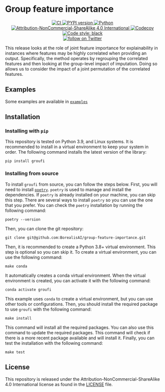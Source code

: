 # Group feature importance

<p align="center">
    <a href="https://github.com/BorealisAI/group-feature-importance/actions">
      <img alt="CI" src="https://github.com/BorealisAI/group-feature-importance/workflows/CI/badge.svg?event=push&branch=main">
    </a>
    <a href="https://pypi.org/project/groufi/">
      <img alt="PYPI version" src="https://img.shields.io/pypi/v/groufi">
    </a>
    <a href="https://pypi.org/project/groufi/">
      <img alt="Python" src="https://img.shields.io/pypi/pyversions/groufi.svg">
    </a>
    <a href="https://creativecommons.org/licenses/by-nc-sa/4.0/">
      <img alt="Attribution-NonCommercial-ShareAlike 4.0 International" src="https://img.shields.io/badge/License-CC_BY--NC--SA_4.0-lightgrey.svg">
    </a>
    <a href="https://codecov.io/gh/durandtibo/group-feature-importance">
      <img alt="Codecov" src="https://codecov.io/gh/durandtibo/group-feature-importance/branch/main/graph/badge.svg?token=IRVV3WC71O">
    </a>
    <a href="https://github.com/psf/black">
     <img  alt="Code style: black" src="https://img.shields.io/badge/code%20style-black-000000.svg">
    </a>
    <br/>
    <a href="https://twitter.com/intent/follow?screen_name=BorealisAI">
        <img src="https://img.shields.io/twitter/follow/BorealisAI?style=social&logo=twitter" alt="follow on Twitter">
    </a>
    <br/>
</p>


This release looks at the role of joint feature importance for explainability in instances where
features may be highly correlated when providing an output. Specifically, the method operates by
regrouping the correlated features and then looking at the group-level impact of imputation. Doing
so allows us to consider the impact of a joint permutation of the correlated features.

## Examples

Some examples are available in [`examples`](examples)

## Installation

### Installing with `pip`

This repository is tested on Python 3.9, and Linux systems.
It is recommended to install in a virtual environment to keep your system in order.
The following command installs the latest version of the library:

```shell
pip install groufi
```

### Installing from source

To install `groufi` from source, you can follow the steps below. First, you will need to
install [`poetry`](https://python-poetry.org/docs/master/). `poetry` is used to manage and install
the dependencies.
If `poetry` is already installed on your machine, you can skip this step. There are several ways to
install `poetry` so
you can use the one that you prefer. You can check the `poetry` installation by running the
following command:

```shell
poetry --version
```

Then, you can clone the git repository:

```shell
git clone git@github.com:BorealisAI/group-feature-importance.git
```

Then, it is recommended to create a Python 3.8+ virtual environment. This step is optional so you
can skip it. To create
a virtual environment, you can use the following command:

```shell
make conda
```

It automatically creates a conda virtual environment. When the virtual environment is created, you
can activate it with
the following command:

```shell
conda activate groufi
```

This example uses `conda` to create a virtual environment, but you can use other tools or
configurations. Then, you
should install the required package to use `groufi` with the following command:

```shell
make install
```

This command will install all the required packages. You can also use this command to update the
required packages. This
command will check if there is a more recent package available and will install it. Finally, you can
test the
installation with the following command:

```shell
make test
```

## License

This repository is released under the Attribution-NonCommercial-ShareAlike 4.0 International license
as found in
the [LICENSE](LICENSE) file.
